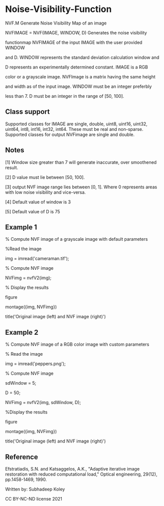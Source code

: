 # Noise-Visibility-Function

NVF.M Generate Noise Visibility Map of an image

NVFIMAGE = NVF(IMAGE, WINDOW, D) Generates the noise visibility

functionmap NVFIMAGE of the input IMAGE with the user provided WINDOW

and D. WINDOW represents the standard deviation calculation window and

D represents an experimentally determined constant. IMAGE is a RGB

color or a grayscale image. NVFImage is a matrix having the same height

and width as of the input image. WINDOW must be an integer preferbly

less than 7. D must be an integer in the range of [50, 100].

Class support
-------------
Supported classes for IMAGE are single, double, uint8, uint16, uint32,
uint64, int8, int16, int32, int64. These must be real and non-sparse.
Supported classes for output NVFimage are single and double.

Notes
-----
[1] Window size greater than 7 will generate inaccurate, over
smoothened result.

[2] D value must lie between [50, 100].

[3] output NVF image range lies between [0, 1]. Where 0 represents
areas with low noise visibility and vice-versa.

[4] Default value of window is 3

[5] Default value of D is 75

Example 1
---------
% Compute NVF image of a grayscale image with default parameters

%Read the image

img = imread('cameraman.tif');

% Compute NVF image

NVFimg = nvfV2(img);

% Display the results

figure

montage({img, NVFimg})

title('Original image (left) and NVF image (right)')

Example 2
---------
% Compute NVF image of a RGB color image with custom parameters

% Read the image

img = imread('peppers.png');

% Compute NVF image

sdWindow = 5;

D = 50;

NVFimg = nvfV2(img, sdWindow, D);

%Display the results
 
figure

montage({img, NVFimg})

title('Original image (left) and NVF image (right)')


Reference
---------
Efstratiadis, S.N. and Katsaggelos, A.K., "Adaptive iterative image
restoration with reduced computational load," Optical engineering,
29(12), pp.1458-1469, 1990.

Written by: Subhadeep Koley

CC BY-NC-ND license 2021
